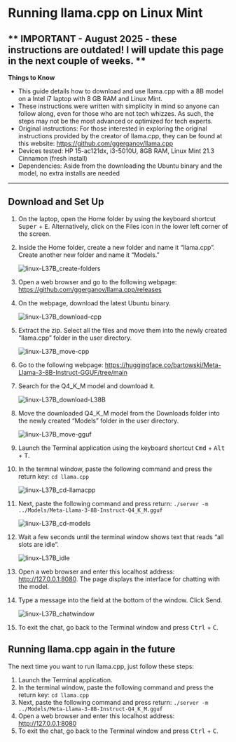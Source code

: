 # Running llama.cpp on Linux Mint
** IMPORTANT - August 2025 - these instructions are outdated! I will update this page in the next couple of weeks. **
---
**Things to Know**
* This guide details how to download and use llama.cpp with a 8B model on a Intel i7 laptop with 8 GB RAM and Linux Mint.
* These instructions were written with simplicity in mind so anyone can follow along, even for those who are not tech whizzes. As such, the steps may not be the most advanced or optimized for tech experts.
* Original instructions: For those interested in exploring the original instructions provided by the creator of llama.cpp, they can be found at this website: https://github.com/ggerganov/llama.cpp
* Devices tested: HP 15-ac121dx, i3-5010U, 8GB RAM, Linux Mint 21.3 Cinnamon (fresh install)
* Dependencies: Aside from the downloading the Ubuntu binary and the model, no extra installs are needed
---
## Download and Set Up
1. On the laptop, open the Home folder by using the keyboard shortcut <kbd>Super</kbd> + <kbd>E</kbd>. Alternatively, click on the Files icon in the lower left corner of the screen. 
2. Inside the Home folder, create a new folder and name it “llama.cpp”. Create another new folder and name it “Models.”

    ![linux-L37B_create-folders](https://github.com/damnkittyworks/Local-LLMs-nonGPU-computers/assets/161262078/3a208109-3b53-46d3-b521-73959823cf69)

    
3. Open a web browser and go to the following webpage: https://github.com/ggerganov/llama.cpp/releases
4. On the webpage, download the latest Ubuntu binary.

    
    ![linux-L37B_download-cpp](https://github.com/damnkittyworks/Local-LLMs-nonGPU-computers/assets/161262078/60a1a6bb-ed15-485e-84a5-c72a89991874)


5. Extract the zip. Select all the files and move them into the newly created “llama.cpp” folder in the user directory.

     ![linux-L37B_move-cpp](https://github.com/damnkittyworks/Local-LLMs-nonGPU-computers/assets/161262078/b9c04502-287b-4b28-8008-95e2265ac2bc)


6. Go to the following webpage: https://huggingface.co/bartowski/Meta-Llama-3-8B-Instruct-GGUF/tree/main
7. Search for the Q4_K_M model and download it.

    ![linux-L37B_download-L38B](https://github.com/damnkittyworks/Local-LLMs-nonGPU-computers/assets/161262078/f2ee2820-4ea5-4de9-a958-e9e0df5f91fa)



8. Move the downloaded Q4_K_M model from the Downloads folder into the newly created “Models” folder in the user directory.

    
    ![linux-L37B_move-gguf](https://github.com/damnkittyworks/Local-LLMs-nonGPU-computers/assets/161262078/219e7a2a-d26e-4b3b-bfa2-d1f598b88a08)



9. Launch the Terminal application using the keyboard shortcut <kbd>Cmd</kbd> + <kbd>Alt</kbd> + <kbd>T</kbd>.
    

10. In the termnal window, paste the following command and press the return key: `cd llama.cpp`
    
    ![linux-L37B_cd-llamacpp](https://github.com/damnkittyworks/Local-LLMs-nonGPU-computers/assets/161262078/8ebd4f17-c429-407c-a1ea-6d9de39fdc87)



11. Next, paste the following command and press return: `./server -m ../Models/Meta-Llama-3-8B-Instruct-Q4_K_M.gguf`
    
     ![linux-L37B_cd-models](https://github.com/damnkittyworks/Local-LLMs-nonGPU-computers/assets/161262078/3a3b00a4-f16a-4ebc-a75a-5ecf14b6982e)




12. Wait a few seconds until the terminal window shows text that reads “all slots are idle”.

    
    ![linux-L37B_idle](https://github.com/damnkittyworks/Local-LLMs-nonGPU-computers/assets/161262078/4a5cb805-a8de-4e97-a071-6565870fc038)



13. Open a web browser and enter this localhost address: http://127.0.0.1:8080. The page displays the interface for chatting with the model.
14. Type a message into the field at the bottom of the window. Click Send.

    
    ![linux-L37B_chatwindow](https://github.com/damnkittyworks/Local-LLMs-nonGPU-computers/assets/161262078/226c0f5d-cf4e-40b2-9862-ca2daf28af32)


15. To exit the chat, go back to the Terminal window and press <kbd>Ctrl</kbd> + <kbd>C</kbd>.

## Running llama.cpp again in the future
The next time you want to run llama.cpp, just follow these steps:
1. Launch the Terminal application.
2. In the terminal window, paste the following command and press the return key: `cd llama.cpp` 
3. Next, paste the following command and press return: `./server -m ../Models/Meta-Llama-3-8B-Instruct-Q4_K_M.gguf`
4. Open a web browser and enter this localhost address: http://127.0.0.1:8080
5. To exit the chat, go back to the Terminal window and press <kbd>Ctrl</kbd> + <kbd>C</kbd>.
